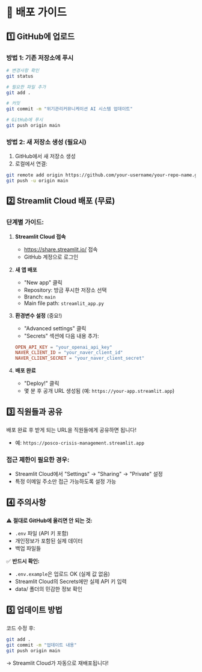 # 🚀 배포 가이드

## 1️⃣ GitHub에 업로드

### 방법 1: 기존 저장소에 푸시
```bash
# 변경사항 확인
git status

# 필요한 파일 추가
git add .

# 커밋
git commit -m "위기관리커뮤니케이션 AI 시스템 업데이트"

# GitHub에 푸시
git push origin main
```

### 방법 2: 새 저장소 생성 (필요시)
1. GitHub에서 새 저장소 생성
2. 로컬에서 연결:
```bash
git remote add origin https://github.com/your-username/your-repo-name.git
git push -u origin main
```

## 2️⃣ Streamlit Cloud 배포 (무료)

### 단계별 가이드:

1. **Streamlit Cloud 접속**
   - https://share.streamlit.io/ 접속
   - GitHub 계정으로 로그인

2. **새 앱 배포**
   - "New app" 클릭
   - Repository: 방금 푸시한 저장소 선택
   - Branch: `main`
   - Main file path: `streamlit_app.py`

3. **환경변수 설정** (중요!)
   - "Advanced settings" 클릭
   - "Secrets" 섹션에 다음 내용 추가:
   ```toml
   OPEN_API_KEY = "your_openai_api_key"
   NAVER_CLIENT_ID = "your_naver_client_id"
   NAVER_CLIENT_SECRET = "your_naver_client_secret"
   ```

4. **배포 완료**
   - "Deploy!" 클릭
   - 몇 분 후 공개 URL 생성됨 (예: `https://your-app.streamlit.app`)

## 3️⃣ 직원들과 공유

배포 완료 후 받게 되는 URL을 직원들에게 공유하면 됩니다!
- 예: `https://posco-crisis-management.streamlit.app`

### 접근 제한이 필요한 경우:
- Streamlit Cloud에서 "Settings" → "Sharing" → "Private" 설정
- 특정 이메일 주소만 접근 가능하도록 설정 가능

## 4️⃣ 주의사항

⚠️ **절대로 GitHub에 올리면 안 되는 것:**
- `.env` 파일 (API 키 포함)
- 개인정보가 포함된 실제 데이터
- 백업 파일들

✅ **반드시 확인:**
- `.env.example`은 업로드 OK (실제 값 없음)
- Streamlit Cloud의 Secrets에만 실제 API 키 입력
- data/ 폴더의 민감한 정보 확인

## 5️⃣ 업데이트 방법

코드 수정 후:
```bash
git add .
git commit -m "업데이트 내용"
git push origin main
```

→ Streamlit Cloud가 자동으로 재배포됩니다!
